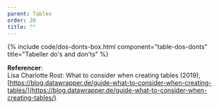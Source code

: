```yaml
---
parent: Tables
order: 20
title: ""
---
```


{% include code/dos-donts-box.html component="table-dos-donts" title="Tabeller do's and don'ts" %}

**Referencer**:<br />
Lisa Charlotte Rost: What to consider when creating tables (2019),<br />
[https://blog.datawrapper.de/guide-what-to-consider-when-creating-tables/](https://blog.datawrapper.de/guide-what-to-consider-when-creating-tables/)
